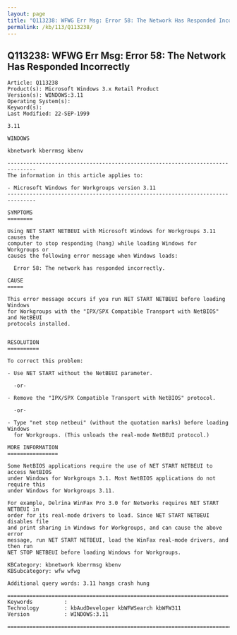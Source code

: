 ```yaml
---
layout: page
title: "Q113238: WFWG Err Msg: Error 58: The Network Has Responded Incorrectly"
permalink: /kb/113/Q113238/
---
```


## Q113238: WFWG Err Msg: Error 58: The Network Has Responded Incorrectly

	Article: Q113238
	Product(s): Microsoft Windows 3.x Retail Product
	Version(s): WINDOWS:3.11
	Operating System(s): 
	Keyword(s): 
	Last Modified: 22-SEP-1999
	
	3.11
	
	WINDOWS
	
	kbnetwork kberrmsg kbenv
	
	-------------------------------------------------------------------------------
	The information in this article applies to:
	
	- Microsoft Windows for Workgroups version 3.11 
	-------------------------------------------------------------------------------
	
	SYMPTOMS
	========
	
	Using NET START NETBEUI with Microsoft Windows for Workgroups 3.11 causes the
	computer to stop responding (hang) while loading Windows for Workgroups or
	causes the following error message when Windows loads:
	
	  Error 58: The network has responded incorrectly.
	
	CAUSE
	=====
	
	This error message occurs if you run NET START NETBEUI before loading Windows
	for Workgroups with the "IPX/SPX Compatible Transport with NetBIOS" and NetBEUI
	protocols installed.
	
	
	RESOLUTION
	==========
	
	To correct this problem:
	
	- Use NET START without the NetBEUI parameter.
	
	  -or-
	
	- Remove the "IPX/SPX Compatible Transport with NetBIOS" protocol.
	
	  -or-
	
	- Type "net stop netbeui" (without the quotation marks) before loading Windows
	  for Workgroups. (This unloads the real-mode NetBEUI protocol.)
	
	MORE INFORMATION
	================
	
	Some NetBIOS applications require the use of NET START NETBEUI to access NetBIOS
	under Windows for Workgroups 3.1. Most NetBIOS applications do not require this
	under Windows for Workgroups 3.11.
	
	For example, Delrina WinFax Pro 3.0 for Networks requires NET START NETBEUI in
	order for its real-mode drivers to load. Since NET START NETBEUI disables file
	and print sharing in Windows for Workgroups, and can cause the above error
	message, run NET START NETBEUI, load the WinFax real-mode drivers, and then run
	NET STOP NETBEUI before loading Windows for Workgroups.
	
	KBCategory: kbnetwork kberrmsg kbenv
	KBSubcategory: wfw wfwg
	
	Additional query words: 3.11 hangs crash hung
	
	======================================================================
	Keywords          :  
	Technology        : kbAudDeveloper kbWFWSearch kbWFW311
	Version           : WINDOWS:3.11
	
	=============================================================================
	
